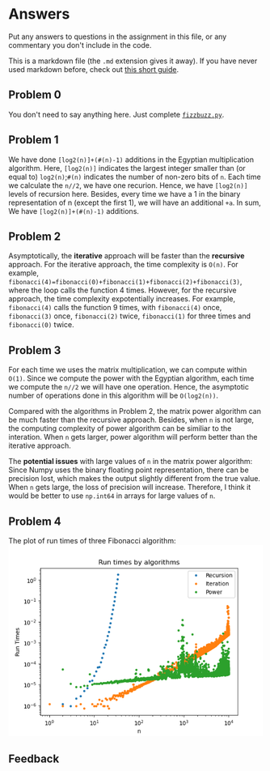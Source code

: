 # Answers

Put any answers to questions in the assignment in this file, or any commentary you don't include in the code.

This is a markdown file (the `.md` extension gives it away). If you have never used markdown before, check out [this short guide](https://guides.github.com/features/mastering-markdown/).

## Problem 0
You don't need to say anything here.  Just complete [`fizzbuzz.py`](fizzbuzz.py).

## Problem 1
We have done `[log2(n)]+(#(n)-1)` additions in the Egyptian multiplication algorithm. Here, `[log2(n)]` indicates the largest integer smaller than (or equal to) `log2(n)`;`#(n)` indicates the number of non-zero bits of `n`. Each time we calculate the `n//2`, we have one recurion. Hence, we have `[log2(n)]` levels of recursion here. Besides, every time we have a 1 in the binary representation of n (except the first 1), we will have an additional `+a`. In sum, We have `[log2(n)]+(#(n)-1)` additions.

## Problem 2
Asymptotically, the **iterative** approach will be faster than the **recursive**  approach. For the iterative approach, the time complexity is `O(n)`. For example, `fibonacci(4)=fibonacci(0)+fibonacci(1)+fibonacci(2)+fibonacci(3)`, where the loop calls the function 4 times. However, for the recursive approach, the time complexity expotentially increases. For example, `fibonacci(4)` calls the function 9 times, with `fibonacci(4)` once, `fibonacci(3)` once, `fibonacci(2)` twice, `fibonacci(1)` for three times and `fibonacci(0)` twice.

## Problem 3
For each time we uses the matrix multiplication, we can compute within `O(1)`. Since we compute the power with the Egyptian algorithm, each time we compute the `n//2` we will have one operation. Hence, the asymptotic number of operations done in this algorithm will be `O(log2(n))`.

Compared with the algorithms in Problem 2, the matrix power algorithm can be much faster than the recursive approach. Besides, when `n` is not large, the computing complexity of power algorithm can be similiar to the interation. When `n` gets larger, power algorithm will perform better than the iterative approach.

The **potential issues** with large values of `n` in the matrix power algorithm:
Since Numpy uses the binary floating point representation, there can be precision lost, which makes the output slightly different from the true value. When `n` gets large, the loss of precision will increase. Therefore, I think it would be better to use `np.int64` in arrays for large values of `n`.

## Problem 4
The plot of run times of three Fibonacci algorithm:
![](fibonacci_runtime.png)
## Feedback
